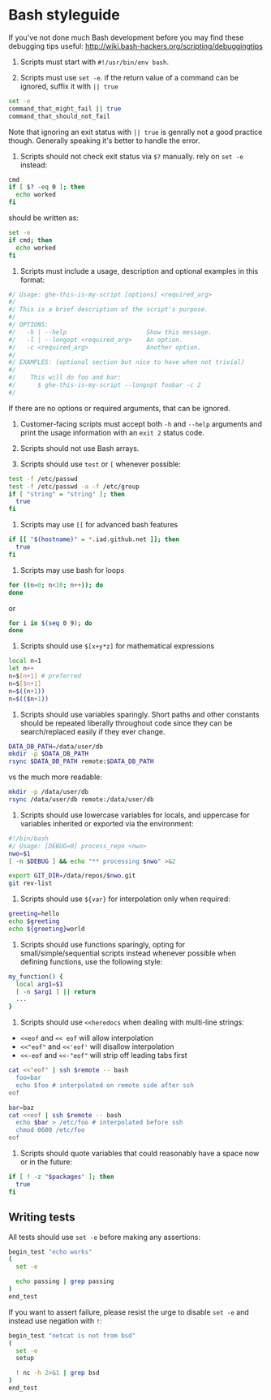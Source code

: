 # Bash styleguide

If you've not done much Bash development before you may find these debugging tips useful: http://wiki.bash-hackers.org/scripting/debuggingtips

1. Scripts must start with `#!/usr/bin/env bash`.

1. Scripts must use `set -e`.
   if the return value of a command can be ignored, suffix it with `|| true`

  ``` bash
  set -e
  command_that_might_fail || true
  command_that_should_not_fail
  ```
  
  Note that ignoring an exit status with `|| true` is genrally not a good practice
  though. Generally speaking it's better to handle the error.

1. Scripts should not check exit status via `$?` manually. rely on `set -e` instead:

  ``` bash
  cmd
  if [ $? -eq 0 ]; then
    echo worked
  fi
  ```

  should be written as:

  ``` bash
  set -e
  if cmd; then
    echo worked
  fi
  ```

1. Scripts must include a usage, description and optional examples in this format:

  ```bash
  #/ Usage: ghe-this-is-my-script [options] <required_arg>
  #/
  #/ This is a brief description of the script's purpose.
  #/
  #/ OPTIONS:
  #/   -h | --help                      Show this message.
  #/   -l | --longopt <required_arg>    An option.
  #/   -c <required_arg>                Another option.
  #/
  #/ EXAMPLES: (optional section but nice to have when not trivial)
  #/
  #/    This will do foo and bar:
  #/      $ ghe-this-is-my-script --longopt foobar -c 2
  #/
  ```

  If there are no options or required arguments, that can be ignored.

1. Customer-facing scripts must accept both `-h` and `--help` arguments and print the usage information with an `exit 2` status code.

1. Scripts should not use Bash arrays.

1. Scripts should use `test` or `[` whenever possible:

  ``` bash
  test -f /etc/passwd
  test -f /etc/passwd -a -f /etc/group
  if [ "string" = "string" ]; then
    true
  fi
  ```

1. Scripts may use `[[` for advanced bash features

  ``` bash
  if [[ "$(hostname)" = *.iad.github.net ]]; then
    true
  fi
  ```

1. Scripts may use bash for loops

  ``` bash
  for ((n=0; n<10; n++)); do
  done
  ```

  or

  ```bash
  for i in $(seq 0 9); do
  done
  ```

1. Scripts should use `$[x+y*z]` for mathematical expressions

  ``` bash
  local n=1
  let n++
  n=$[n+1] # preferred
  n=$[$n+1]
  n=$((n+1))
  n=$(($n+1))
  ```

1. Scripts should use variables sparingly.
   Short paths and other constants should be repeated liberally throughout
   code since they can be search/replaced easily if they ever change.

  ``` bash
  DATA_DB_PATH=/data/user/db
  mkdir -p $DATA_DB_PATH
  rsync $DATA_DB_PATH remote:$DATA_DB_PATH
  ```

  vs the much more readable:

  ``` bash
  mkdir -p /data/user/db
  rsync /data/user/db remote:/data/user/db
  ```

1. Scripts should use lowercase variables for locals,
   and uppercase for variables inherited or exported via the environment:

  ``` bash
  #!/bin/bash
  #/ Usage: [DEBUG=0] process_repo <nwo>
  nwo=$1
  [ -n $DEBUG ] && echo "** processing $nwo" >&2

  export GIT_DIR=/data/repos/$nwo.git
  git rev-list
  ```

1. Scripts should use `${var}` for interpolation only when required:

  ``` bash
  greeting=hello
  echo $greeting
  echo ${greeting}world
  ```

1. Scripts should use functions sparingly, opting for small/simple/sequential
   scripts instead whenever possible when defining functions, use the following style:

  ``` bash
  my_function() {
    local arg1=$1
    [ -n $arg1 ] || return
    ...
  }
  ```

1. Scripts should use `<<heredocs` when dealing with multi-line strings:

  - `<<eof` and `<< eof` will allow interpolation
  - `<<"eof"` and `<<'eof'` will disallow interpolation
  - `<<-eof` and `<<-"eof"` will strip off leading tabs first

  ``` bash
  cat <<"eof" | ssh $remote -- bash
    foo=bar
    echo $foo # interpolated on remote side after ssh
eof
  ```

  ``` bash
  bar=baz
  cat <<eof | ssh $remote -- bash
    echo $bar > /etc/foo # interpolated before ssh
    chmod 0600 /etc/foo
eof
  ```

1. Scripts should quote variables that could reasonably have a space now or in
   the future:

  ``` bash
  if [ ! -z "$packages" ]; then
    true
  fi
  ```

## Writing tests

All tests should use `set -e` before making any assertions:

```bash
begin_test "echo works"
(
  set -e

  echo passing | grep passing
)
end_test
```

If you want to assert failure, please resist the urge to disable `set -e` and
instead use negation with `!`:

```bash
begin_test "netcat is not from bsd"
(
  set -e
  setup

  ! nc -h 2>&1 | grep bsd
)
end_test
```
